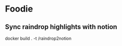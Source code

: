 # Foodie

## Sync raindrop highlights with notion

docker build . -t <your username>/raindrop2notion